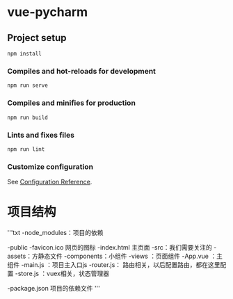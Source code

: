 # vue-pycharm

## Project setup
```
npm install
```

### Compiles and hot-reloads for development
```
npm run serve
```

### Compiles and minifies for production
```
npm run build
```

### Lints and fixes files
```
npm run lint
```

### Customize configuration
See [Configuration Reference](https://cli.vuejs.org/config/).


# 项目结构
'''txt
-node_modules：项目的依赖
 
-public
    -favicon.ico  网页的图标
    -index.html   主页面
-src：我们需要关注的
    -assets：方静态文件
    -components：小组件
    -views  ：页面组件
    -App.vue ：主组件
    -main.js ：项目主入口js
    -router.js： 路由相关，以后配置路由，都在这里配置
    -store.js  ：vuex相关，状态管理器
 
-package.json   项目的依赖文件
'''